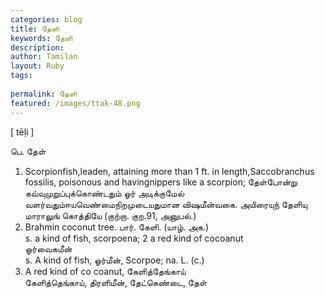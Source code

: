 ```yaml
---
categories: blog
title: தேளி
keywords: தேளி
description: 
author: Tamilan
layout: Ruby
tags: 
 
permalink: தேளி
featured: /images/ttak-48.png
---
```

  
[ tēḷi ]  
  
பெ. தேள்  
1. Scorpionfish,leaden, attaining more than 1 ft. in length,Saccobranchus fossilis, poisonous and havingnippers like a scorpion; தேள்போன்று கவ்வுமுறுப்புக்கொண்டதும் ஓர் அடிக்குமேல் வளர்வதும்ஈயவெண்மைநிறமுடையதுமான விஷமீன்வகை. அயிரையுந் தேளியு மாராலுங் கொத்தியே (குற்றா. குற.91, அனுபல்.)  
2. Brahmin coconut tree. பார். கேளி. (யாழ். அக.)  
s. a kind of fish, scorpoena; 2 a red kind of cocoanut  
ஓர்வைகமீன்  
s. A kind of fish, ஓர்மீன், Scorpoe; na. L. (c.)  
2. A red kind of co coanut, கேளித்தேங்காய்  
கேளித்தெங்காய், திரளிமீன், தேட்கெண்டை, தேள்